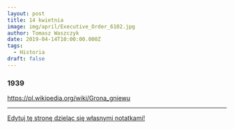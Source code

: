 ```yaml
---
layout: post
title: 14 kwietnia
image: img/april/Executive_Order_6102.jpg
author: Tomasz Waszczyk
date: 2019-04-14T10:00:00.000Z
tags:
  - Historia
draft: false
---
```


### 1939

https://pl.wikipedia.org/wiki/Grona_gniewu

---

<a href="https://github.com/TomaszWaszczyk/historia.waszczyk.com/edit/master/src/content/april-14.md" target="_blank">Edytuj tę stronę dzieląc się własnymi notatkami!</a>
